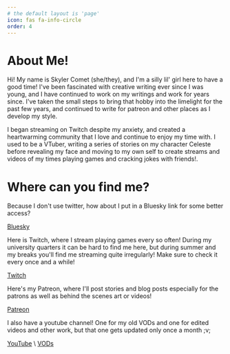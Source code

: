 ```yaml
---
# the default layout is 'page'
icon: fas fa-info-circle
order: 4
---
```

# About Me! #

Hi! My name is Skyler Comet (she/they), and I'm a silly lil' girl here to have a good time! I've been fascinated with creative writing ever since I was young, and I have continued to work on my writings and work for years since. I've taken the small steps to bring that hobby into the limelight for the past few years, and continued to write for patreon and other places as I develop my style.

I began streaming on Twitch despite my anxiety, and created a heartwarming community that I love and continue to enjoy my time with. I used to be a VTuber, writing a series of stories on my character Celeste before revealing my face and moving to my own self to create streams and videos of my times playing games and cracking jokes with friends!.

# Where can you find me? #

Because I don't use twitter, how about I put in a Bluesky link for some better access?

[Bluesky][def]

Here is Twitch, where I stream playing games every so often! During my university quarters it can be hard to find me here, but during summer and my breaks you'll find me streaming quite irregularly! Make sure to check it every once and a while!

[Twitch][def2]

Here's my Patreon, where I'll post stories and blog posts especially for the patrons as well as behind the scenes art or videos!

[Patreon][def3]

I also have a youtube channel! One for my old VODs and one for edited videos and other work, but that one gets updated only once a month ;v;

[YouTube][def4] \\
[VODs][def5]



[def]: https://bsky.app/profile/skylercomet.bsky.social
[def2]: https://www.twitch.tv/skylercomet
[def3]: https://www.patreon.com/skylercomet
[def4]: https://www.youtube.com/channel/UCv1rnC-EO5UTuYb5pO2622Q
[def5]: https://www.youtube.com/channel/UCoRECiPve1lMf-CPBCHYLAg
